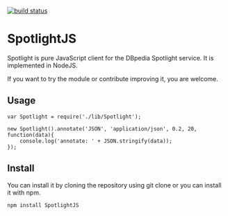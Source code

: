 [![build status](https://secure.travis-ci.org/m1ci/SpotlightJS.png)](http://travis-ci.org/m1ci/SpotlightJS)
# SpotlightJS

Spotlight is pure JavaScript client for the DBpedia Spotlight service.
It is implemented in NodeJS.

If you want to try the module or contribute improving it, you are welcome.

## Usage

    var Spotlight = require('./lib/Spotlight');
    
    new Spotlight().annotate('JSON', 'application/json', 0.2, 20, function(data){
        console.log('annotate: ' + JSON.stringify(data));
    });
    
## Install

You can install it by cloning the repository using git clone or you can install it with npm.

    npm install SpotlightJS
